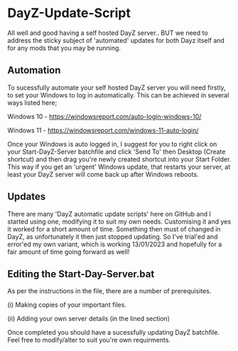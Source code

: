 # DayZ-Update-Script
All well and good having a self hosted DayZ server.. BUT we need to address the sticky subject of 'automated' updates for both Dayz itself and for any mods that you may be running.

## Automation

To sucessfully automate your self hosted DayZ server you will need firstly, to set your Windows to log in automatically. This can be achieved in several ways listed here;

Windows 10 - https://windowsreport.com/auto-login-windows-10/

Windows 11 - https://windowsreport.com/windows-11-auto-login/

Once your Windows is auto logged in, I suggest for you to right click on your Start-DayZ-Server batchfile and click 'Send To' then Desktop (Create shortcut) and then drag you're newly created shortcut into your Start Folder. This way if you get an 'urgent' Windows update, that restarts your server, at least your DayZ server will come back up after Windows reboots.


## Updates

There are many 'DayZ automatic update scripts' here on GitHub and I started using one, modifying it to suit my own needs. Customising it and yes it worked for a short amount of time. Something then must of changed in DayZ, as unfortunately it then just stopped updating. So I've trial'ed and error'ed my own variant, which is working 13/01/2023 and hopefully for a fair amount of time going forward as well!


## Editing the Start-Day-Server.bat

As per the instructions in the file, there are a number of prerequisites. 

(i) Making copies of your important files.

(ii) Adding your own server details (in the lined section)

Once completed you should have a sucessfully updating DayZ batchfile. Feel free to modify/alter to suit you're own requirments.
